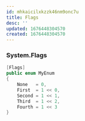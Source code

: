 ```yaml
---
id: mhkaicilxkzzk46nm9onc7u
title: Flags
desc: ''
updated: 1676448304570
created: 1676448304570
---
```



### System.Flags

```csharp
[Flags]
public enum MyEnum
{
    None   = 0,
    First  = 1 << 0,
    Second = 1 << 1,
    Third  = 1 << 2,
    Fourth = 1 << 3
}
```